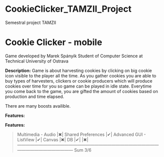 # CookieClicker_TAMZII_Project
Semestral project TAMZII

<h1>Cookie Clicker - mobile</h2>

Game developed by Marek Spányik
Student of Computer Science at Technical University of Ostrava

<b>Description:</b>
Game is about harvesting cookies by clicking on big cookie icon visible to the player all the time. As you gather cookies you are able to buy types of harvesters, clickers or cookie producers which will produce cookies over time for you so game can be played in idle state. Everytime you come back to the game, you are gifted the amount of cookies based on production and time elapsed.

There are many boosts availible.



<b>Features:</b>

<b>Features:</b>
> Multimedia - Audio                      |✖|
> Shared Preferences                      |✔|
> Advanced GUI - ListView                 |✔|
> Canvas                                  |✖|
> DB                                      |✔|
>                                         |✖|
――――――――――――――――――――――――――――――――――――――――――――――
Sum                                        3/6 

